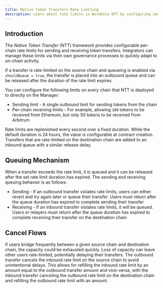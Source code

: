 ```yaml
---
title: Native Token Transfers Rate Limiting
description: Learn about rate limits in Wormhole NTT by configuring send/receive limits, queuing, and canceling flows to manage multichain token transfers efficiently.
---
```


## Introduction

The _Native Token Transfer_ (NTT) framework provides configurable per-chain rate limits for sending and receiving token transfers. Integrators can manage these limits via their own governance processes to quickly adapt to on-chain activity.

If a transfer is rate-limited on the source chain and queueing is enabled via `shouldQueue = true`, the transfer is placed into an outbound queue and can be released after the duration of the rate limit expires.

You can configure the following limits on every chain that NTT is deployed to directly on the Manager:

- Sending limit - A single outbound limit for sending tokens from the chain
- Per-chain receiving limits - For example, allowing `100` tokens to be received from Ethereum, but only 50 tokens to be received from Arbitrum

Rate limits are replenished every second over a fixed duration. While the default duration is 24 hours, the value is configurable at contract creation. Transfers that are rate-limited on the destination chain are added to an inbound queue with a similar release delay.

## Queuing Mechanism

When a transfer exceeds the rate limit, it is queued and it can be released after the set rate limit duration has expired. The sending and receiving queuing behavior is as follows:

- Sending - If an outbound transfer violates rate limits, users can either revert and try again later or queue their transfer. Users must return after the queue duration has expired to complete sending their transfer
- Receiving - If an inbound transfer violates rate limits, it will be queued. Users or relayers must return after the queue duration has expired to complete receiving their transfer on the destination chain
    
## Cancel Flows

If users bridge frequently between a given source chain and destination chain, the capacity could be exhausted quickly. Loss of capacity can leave other users rate-limited, potentially delaying their transfers.  The outbound transfer cancels the inbound rate limit on the source chain to avoid unintentional delays. This allows for refilling the inbound rate limit by an amount equal to the outbound transfer amount and vice-versa, with the inbound transfer canceling the outbound rate limit on the destination chain and refilling the outbound rate limit with an amount.